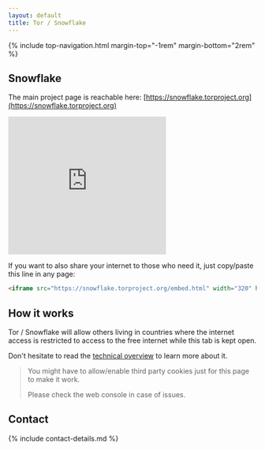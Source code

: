```yaml
---
layout: default
title: Tor / Snowflake
---
```


<!-- Begin of ugly CSS navigation styling hack -->
<style>a[href$="/snowflake"] { font-weight: bold; text-decoration: none; }</style>
<!-- End of ugly CSS navigation styling hack -->

{% include top-navigation.html margin-top="-1rem" margin-bottom="2rem" %}

## Snowflake

The main project page is reachable here: [https://snowflake.torproject.org](https://snowflake.torproject.org)

<iframe src="https://snowflake.torproject.org/embed.html" width="320" height="280" frameborder="0" scrolling="no"></iframe>

If you want to also share your internet to those who need it, just copy/paste this line in any page:

```html
<iframe src="https://snowflake.torproject.org/embed.html" width="320" height="240" frameborder="0" scrolling="no"></iframe>
```

## How it works

Tor / Snowflake will allow others living in countries where the internet access is restricted to access to the free internet while this tab is kept open.

Don't hesitate to read the [technical overview](https://gitlab.torproject.org/tpo/anti-censorship/pluggable-transports/snowflake/-/wikis/Technical%20Overview) to learn more about it.

> You might have to allow/enable third party cookies just for this page to make it work.
>
> Please check the web console in case of issues.

## Contact

{% include contact-details.md %}
